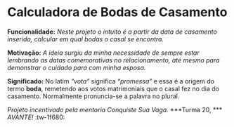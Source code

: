 # Calculadora de Bodas de Casamento

**Funcionalidade:** *Neste projeto o intuito é a partir da data de casamento inserida, calcular em qual bodas o casal se encontra.*

**Motivação:** *A ideia surgiu da minha necessidade de sempre estar lembrando as datas comemorativas no relacionamento, até mesmo para demonstrar o cuidado para com minha esposa.*

**Significado:** No latim *“vota”* significa *“promessa”* e essa é a origem do termo **boda**, remetendo aos votos matrimoniais que o casal fez no dia do casamento. Normalmente pronuncia-se a palavra no plural.

*Projeto incentivado pela mentoria Conquiste Sua Vaga.*
***Turma 20, ***
*AVANTE!* :tw-1f680: 